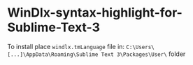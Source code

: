 # WinDlx-syntax-highlight-for-Sublime-Text-3

To install place `windlx.tmLanguage` file in: `C:\Users\[...]\AppData\Roaming\Sublime Text 3\Packages\User\` folder
